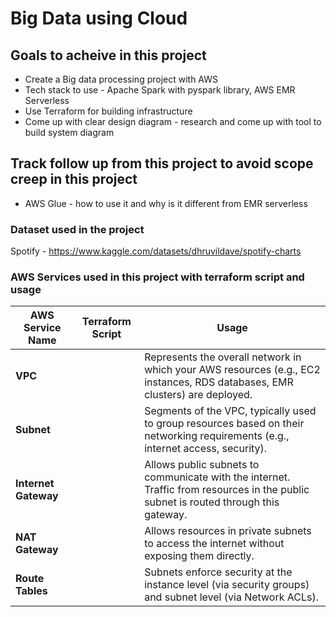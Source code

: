 # Big Data using Cloud

## Goals to acheive in this project
* Create a Big data processing project with AWS
* Tech stack to use - Apache Spark with pyspark library, AWS EMR Serverless
* Use Terraform for building infrastructure
* Come up with clear design diagram - research and come up with tool to build system diagram

## Track follow up from this project to avoid scope creep in this project
* AWS Glue - how to use it and why is it different from EMR serverless 

### Dataset used in the project
Spotify - https://www.kaggle.com/datasets/dhruvildave/spotify-charts 

### AWS Services used in this project with terraform script and usage


| **AWS Service Name** | **Terraform Script** | **Usage** |
|-----------------------|----------------------|-----------|
| **VPC**              |                      | Represents the overall network in which your AWS resources (e.g., EC2 instances, RDS databases, EMR clusters) are deployed. |
| **Subnet**           |                      | Segments of the VPC, typically used to group resources based on their networking requirements (e.g., internet access, security). |
| **Internet Gateway** |                      | Allows public subnets to communicate with the internet. Traffic from resources in the public subnet is routed through this gateway. |
| **NAT Gateway** | | Allows resources in private subnets to access the internet without exposing them directly. |
| **Route Tables** | | Subnets enforce security at the instance level (via security groups) and subnet level (via Network ACLs). |
